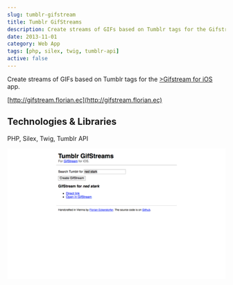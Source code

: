 ```yaml
---
slug: tumblr-gifstream
title: Tumblr GifStreams
description: Create streams of GIFs based on Tumblr tags for the Gifstream for iOS app.
date: 2013-11-01
category: Web App
tags: [php, silex, twig, tumblr-api]
active: false
---
```


Create streams of GIFs based on Tumblr tags for the [>Gifstream for iOS](http://gifstream.in) app.

[http://gifstream.florian.ec](http://gifstream.florian.ec)

## Technologies &amp; Libraries

PHP, Silex, Twig, Tumblr API

![Screenshot of a generated GifStream](/content/projects/tumblr-gifstream/tumblr-gifstreams-1.png)
